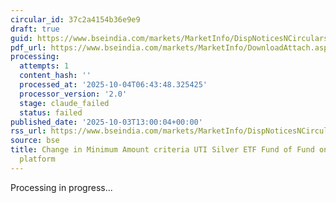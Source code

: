```yaml
---
circular_id: 37c2a4154b36e9e9
draft: true
guid: https://www.bseindia.com/markets/MarketInfo/DispNoticesNCirculars.aspx?Noticeid={7880DE12-E0D6-43B6-B763-52DA05CC06A5}&noticeno=20251003-39&dt=10/03/2025&icount=39&totcount=73&flag=0
pdf_url: https://www.bseindia.com/markets/MarketInfo/DownloadAttach.aspx?id=20251003-39&attachedId=5eaf4e99-793b-4b85-aed7-10e1fdac2a12
processing:
  attempts: 1
  content_hash: ''
  processed_at: '2025-10-04T06:43:48.325425'
  processor_version: '2.0'
  stage: claude_failed
  status: failed
published_date: '2025-10-03T13:00:04+00:00'
rss_url: https://www.bseindia.com/markets/MarketInfo/DispNoticesNCirculars.aspx?Noticeid={7880DE12-E0D6-43B6-B763-52DA05CC06A5}&noticeno=20251003-39&dt=10/03/2025&icount=39&totcount=73&flag=0
source: bse
title: Change in Minimum Amount criteria UTI Silver ETF Fund of Fund on BSE StAR MF
  platform
---
```


Processing in progress...